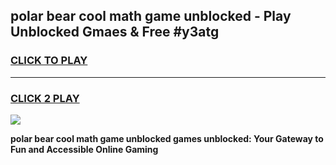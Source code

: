 
## polar bear cool math game unblocked - Play Unblocked Gmaes & Free #y3atg
<h3>
<a href="https://news.freeplayer.one?title=polar_bear_cool_math_game_unblocked&ref=26F">CLICK TO PLAY</a></h3>
<hr>

<h3>
<a href="https://news.freeplayer.one?title=polar_bear_cool_math_game_unblocked&ref=26F">CLICK 2 PLAY</a>
  
</h3>

<a href="https://news.freeplayer.one?title=polar_bear_cool_math_game_unblocked&ref=26F/"><img src="https://clearcache.store/games.png"></a>


**polar bear cool math game unblocked games unblocked: Your Gateway to Fun and Accessible Online Gaming**
